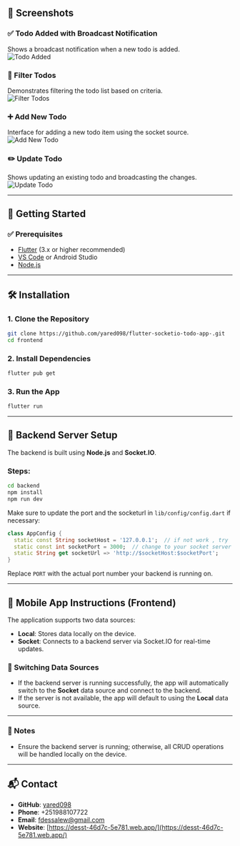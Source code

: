 ## 📸 Screenshots

### ✅ Todo Added with Broadcast Notification  
Shows a broadcast notification when a new todo is added.  
![Todo Added](Screenshots/image0.png)

### 🔁 Filter Todos  
Demonstrates filtering the todo list based on criteria.  
![Filter Todos](Screenshots/image2.png)

### ➕ Add New Todo  
Interface for adding a new todo item using the socket source.  
![Add New Todo](Screenshots/image2.png)

### ✏️ Update Todo  
Shows updating an existing todo and broadcasting the changes.  
![Update Todo](Screenshots/image3.png)

---

## 🚀 Getting Started

### ✅ Prerequisites

- [Flutter](https://flutter.dev/) (3.x or higher recommended)
- [VS Code](https://code.visualstudio.com/) or Android Studio
- [Node.js](https://nodejs.org/)

---

## 🛠 Installation

### 1. Clone the Repository

```bash
git clone https://github.com/yared098/flutter-socketio-todo-app-.git
cd frontend
```

### 2. Install Dependencies

```bash
flutter pub get
```

### 3. Run the App

```bash
flutter run
```

---

## 🔌 Backend Server Setup

The backend is built using **Node.js** and **Socket.IO**.

### Steps:

```bash
cd backend
npm install
npm run dev
```

Make sure to update the port and the socketurl in `lib/config/config.dart` if necessary:

``` dart 
class AppConfig {
  static const String socketHost = '127.0.0.1';  // if not work , try 'localhost'
  static const int socketPort = 3000;  // change to your socket server port
  static String get socketUrl => 'http://$socketHost:$socketPort';
}

```

Replace `PORT` with the actual port number your backend is running on.

---

## 📱 Mobile App Instructions (Frontend)

The application supports two data sources:

- **Local**: Stores data locally on the device.
- **Socket**: Connects to a backend server via Socket.IO for real-time updates.

### 🧩 Switching Data Sources

- If the backend server is running successfully, the app will automatically switch to the **Socket** data source and connect to the backend.
- If the server is not available, the app will default to using the **Local** data source.

---

### 📝 Notes

- Ensure the backend server is running; otherwise, all CRUD operations will be handled locally on the device.

---

## 📬 Contact

- **GitHub**: [yared098](https://github.com/yared098)  
- **Phone**: +251988107722  
- **Email**: fdessalew@gmail.com  
- **Website**: [https://desst-46d7c-5e781.web.app/](https://desst-46d7c-5e781.web.app/)
